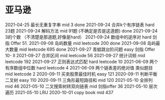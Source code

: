 # 亚马逊
2021-04-25 最长无重复字串 mid 3 done
2021-09-24 合并k个有序链表 hard 23题
2021-09-24 解码方法 mid 91题 (不确定是否是这道题) done
2021-09-24 3的个数 （不清楚是那道题,好像是hard）
2021-09-24 数组中的逆序对 hard 剑指 Offer 51.
2021-09-08 岛屿数量 mid leetcode 200 done
2021-09-08 岛屿最大数量 mid leetcode 695 done
2021-09-27 青蛙跳台阶问题 easy 剑指 Offer 10- II
2021-09-27 合并区间 mid leetcode 56
2021-09-27 统计词频 mid leetcode 192
2021-09-27 正则表达式匹配 hard leetcode 10
2021-06-09 两个有序数组中位数 hard leetcode 4
2021-06-09 两个链表差的绝对值 类似题目 mid leetcode 2
2020-09-11 买卖股票最佳时机 easy 121
2020-09-11 判断平衡二叉树 easy 110
2020-09-11 三角形最短路径和 mid 120
2021-05-10 全排列 mid 46
2021-05-10 二叉搜索树转双向链表 mid 剑指offer 36
2021-05-10 层次遍历
2021-05-10 LRU
2020-10-01 copy book mid 437